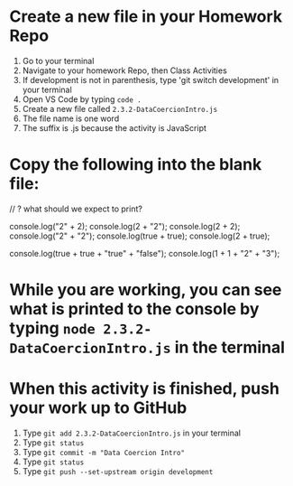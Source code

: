 # Create a new file in your Homework Repo
1. Go to your terminal
2. Navigate to your homework Repo, then Class Activities
3. If development is not in parenthesis, type 'git switch development' in your terminal
4. Open VS Code by typing `code .`
5. Create a new file called `2.3.2-DataCoercionIntro.js`
  1. The file name is one word
  2. The suffix is .js because the activity is JavaScript

# Copy the following into the blank file:

// ? what should we expect to print?

console.log("2" + 2);
console.log(2 + "2");
console.log(2 + 2);
console.log("2" + "2");
console.log(true + true);
console.log(2 + true);

console.log(true + true + "true" + "false");
console.log(1 + 1 + "2" + "3");

# While you are working, you can see what is printed to the console by typing `node 2.3.2-DataCoercionIntro.js` in the terminal

# When this activity is finished, push your work up to GitHub
1. Type `git add 2.3.2-DataCoercionIntro.js` in your terminal
2. Type `git status`
3. Type `git commit -m "Data Coercion Intro"`
4. Type `git status`
5. Type `git push --set-upstream origin development`
